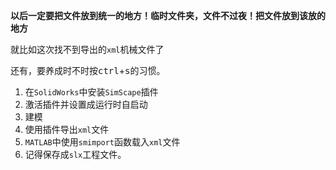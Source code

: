 **以后一定要把文件放到统一的地方！临时文件夹，文件不过夜！把文件放到该放的地方**

就比如这次找不到导出的`xml`机械文件了

还有，要养成时不时按<kbd>ctrl</kbd>+<kbd>s</kbd>的习惯。



1. 在`SolidWorks`中安装`SimScape`插件
2. 激活插件并设置成运行时自启动
3. 建模
4. 使用插件导出`xml`文件
5. `MATLAB`中使用`smimport`函数载入`xml`文件
6. 记得保存成`slx`工程文件。
